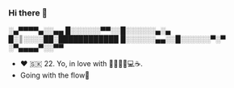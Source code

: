 ### Hi there 👋

<!--
**DavoSK/DavoSK** is a ✨ _special_ ✨ repository because its `README.md` (this file) appears on your GitHub profile.

Here are some ideas to get you started:

- 🔭 I’m currently working on ...
- 🌱 I’m currently learning ...
- 👯 I’m looking to collaborate on ...
- 🤔 I’m looking for help with ...
- 💬 Ask me about ...
- 📫 How to reach me: ...
- 😄 Pronouns: ...
- ⚡ Fun fact: ...
-->

░▄▀▀▀▀▄░░▄▄
█░░░░░░▀▀░░█░░░░░░▄░▄
█░║░░░░██░████████████
█░░░░░░▄▄░░█░░░░░░▀░▀
░▀▄▄▄▄▀░░▀▀
- ❤ 🇸🇰 22. Yo, in love with 🎸🎶🎤🎨💻☕.
- Going with the flow🌊
